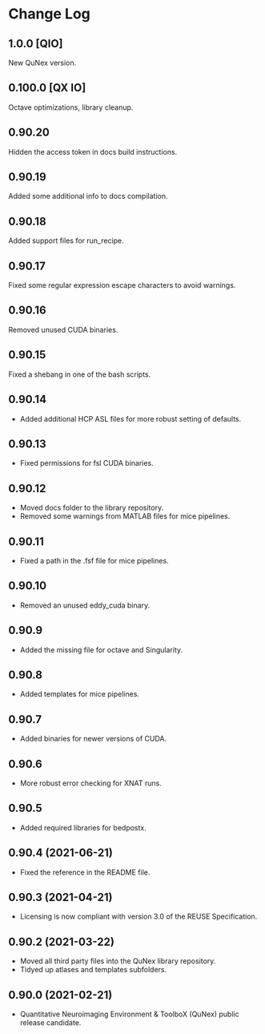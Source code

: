 <!--
SPDX-FileCopyrightText: 2021 QuNex development team <https://qunex.yale.edu/>

SPDX-License-Identifier: GPL-3.0-or-later
-->

# Change Log

## 1.0.0 [QIO]

New QuNex version.

## 0.100.0 [QX IO]

Octave optimizations, library cleanup.

## 0.90.20

Hidden the access token in docs build instructions.

## 0.90.19

Added some additional info to docs compilation.

## 0.90.18

Added support files for run_recipe.

## 0.90.17

Fixed some regular expression escape characters to avoid warnings.

## 0.90.16

Removed unused CUDA binaries.

## 0.90.15

Fixed a shebang in one of the bash scripts.

## 0.90.14

* Added additional HCP ASL files for more robust setting of defaults.

## 0.90.13

* Fixed permissions for fsl CUDA binaries.

## 0.90.12

* Moved docs folder to the library repository.
* Removed some warnings from MATLAB files for mice pipelines.

## 0.90.11

* Fixed a path in the .fsf file for mice pipelines.

## 0.90.10

* Removed an unused eddy_cuda binary.

## 0.90.9

* Added the missing file for octave and Singularity.

## 0.90.8

* Added templates for mice pipelines.

## 0.90.7

* Added binaries for newer versions of CUDA.

## 0.90.6

* More robust error checking for XNAT runs.

## 0.90.5

* Added required libraries for bedpostx.

## 0.90.4 (2021-06-21)

* Fixed the reference in the README file.

## 0.90.3 (2021-04-21)

* Licensing is now compliant with version 3.0 of the REUSE Specification.

## 0.90.2 (2021-03-22)

* Moved all third party files into the QuNex library repository.
* Tidyed up atlases and templates subfolders.

## 0.90.0 (2021-02-21)

* Quantitative Neuroimaging Environment & ToolboX (QuNex) public release candidate.
